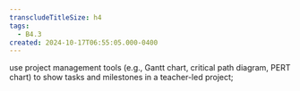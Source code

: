 ```yaml
---
transcludeTitleSize: h4
tags:
  - B4.3
created: 2024-10-17T06:55:05.000-0400
---
```

use project management tools (e.g., Gantt chart, critical path diagram, PERT chart) to show tasks and milestones in a teacher-led project;